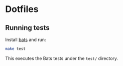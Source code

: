 # Dotfiles

## Running tests

Install [bats](https://bats-core.readthedocs.io/) and run:

```bash
make test
```

This executes the Bats tests under the `test/` directory.
